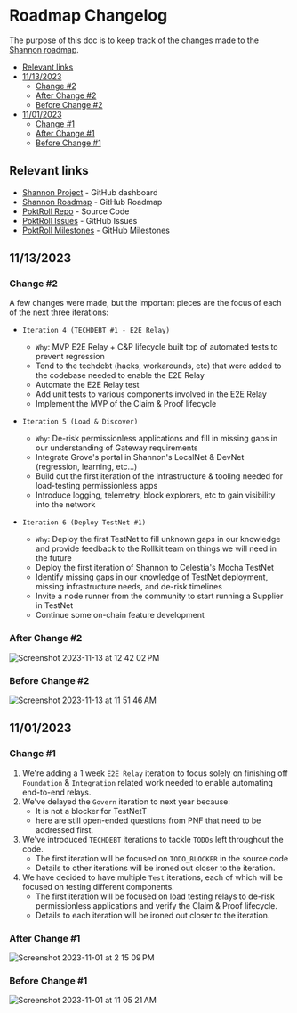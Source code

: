 # Roadmap Changelog <!-- omit in toc -->

The purpose of this doc is to keep track of the changes made to the [Shannon roadmap](https://github.com/orgs/pokt-network/projects/144).

- [Relevant links](#relevant-links)
- [11/13/2023](#11132023)
  - [Change #2](#change-2)
  - [After Change #2](#after-change-2)
  - [Before Change #2](#before-change-2)
- [11/01/2023](#11012023)
  - [Change #1](#change-1)
  - [After Change #1](#after-change-1)
  - [Before Change #1](#before-change-1)

## Relevant links

- [Shannon Project](https://github.com/orgs/pokt-network/projects/144?query=is%3Aopen+sort%3Aupdated-desc) - GitHub dashboard
- [Shannon Roadmap](https://github.com/orgs/pokt-network/projects/144/views/4?query=is%3Aopen+sort%3Aupdated-desc) - GitHub Roadmap
- [PoktRoll Repo](https://github.com/pokt-network/poktroll) - Source Code
- [PoktRoll Issues](https://github.com/pokt-network/poktroll/issues) - GitHub Issues
- [PoktRoll Milestones](https://github.com/pokt-network/poktroll/milestones) - GitHub Milestones

## 11/13/2023

### Change #2

A few changes were made, but the important pieces are the focus of each of the next three iterations:

- `Iteration 4 (TECHDEBT #1 - E2E Relay)`

  - `Why`: MVP E2E Relay + C&P lifecycle built top of automated tests to prevent regression
  - Tend to the techdebt (hacks, workarounds, etc) that were added to the codebase needed to enable the E2E Relay
  - Automate the E2E Relay test
  - Add unit tests to various components involved in the E2E Relay
  - Implement the MVP of the Claim & Proof lifecycle

- `Iteration 5 (Load & Discover)`

  - `Why`: De-risk permissionless applications and fill in missing gaps in our understanding of Gateway requirements
  - Integrate Grove's portal in Shannon's LocalNet & DevNet (regression, learning, etc...)
  - Build out the first iteration of the infrastructure & tooling needed for load-testing permissionless apps
  - Introduce logging, telemetry, block explorers, etc to gain visibility into the network

- `Iteration 6 (Deploy TestNet #1)`

  - `Why`: Deploy the first TestNet to fill unknown gaps in our knowledge and provide feedback to the Rollkit team on things we will need in the future
  - Deploy the first iteration of Shannon to Celestia's Mocha TestNet
  - Identify missing gaps in our knowledge of TestNet deployment, missing infrastructure needs, and de-risk timelines
  - Invite a node runner from the community to start running a Supplier in TestNet
  - Continue some on-chain feature development

### After Change #2

![Screenshot 2023-11-13 at 12 42 02 PM](https://github.com/pokt-network/poktroll/assets/1892194/d1bc7be8-47c3-4358-be77-626533c7f98e)

### Before Change #2

![Screenshot 2023-11-13 at 11 51 46 AM](https://github.com/pokt-network/pocket/assets/1892194/68e3348d-5b56-4f6b-9bb6-799e683073c8)

## 11/01/2023

### Change #1

1. We're adding a 1 week `E2E Relay` iteration to focus solely on finishing off `Foundation` & `Integration` related work needed to enable automating end-to-end relays.
2. We've delayed the `Govern` iteration to next year because:
   - It is not a blocker for TestNetT
   - here are still open-ended questions from PNF that need to be addressed first.
3. We've introduced `TECHDEBT` iterations to tackle `TODOs` left throughout the code.
   - The first iteration will be focused on `TODO_BLOCKER` in the source code
   - Details to other iterations will be ironed out closer to the iteration.
4. We have decided to have multiple `Test` iterations, each of which will be focused on testing different components.
   - The first iteration will be focused on load testing relays to de-risk permissionless applications and verify the Claim & Proof lifecycle.
   - Details to each iteration will be ironed out closer to the iteration.

### After Change #1

![Screenshot 2023-11-01 at 2 15 09 PM](https://github.com/pokt-network/poktroll/assets/1892194/e8ef99e6-aecc-433b-8a32-5fb42c05cb86)

### Before Change #1

![Screenshot 2023-11-01 at 11 05 21 AM](https://github.com/pokt-network/poktroll/assets/1892194/0826d4af-d0e1-4edc-a173-362425672c64)
